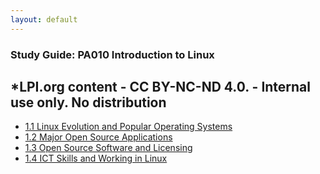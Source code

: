 ```yaml
---
layout: default
---
```

### Study Guide: PA010 Introduction to Linux 
*LPI.org content  - CC BY-NC-ND 4.0. - Internal use only. No distribution
---

+ [1.1 Linux Evolution and Popular Operating Systems](1.1.md)
+ [1.2 Major Open Source Applications](1.2.md)
+ [1.3 Open Source Software and Licensing](1.3.md)
+ [1.4 ICT Skills and Working in Linux](1.4.md)